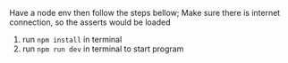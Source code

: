 Have a node env then follow the steps bellow;
Make sure there is internet connection, so the asserts would be loaded

1. run `npm install` in terminal
2. run `npm run dev` in terminal to start program
